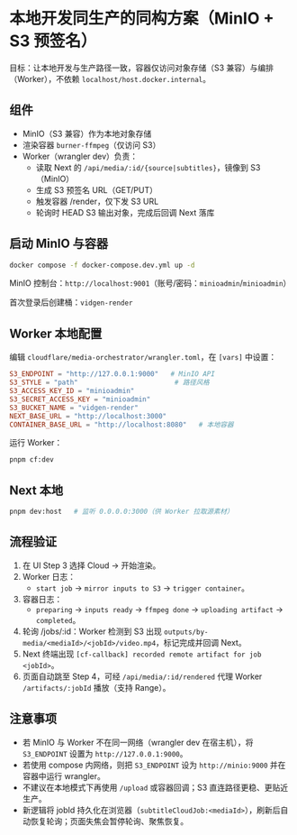 # 本地开发同生产的同构方案（MinIO + S3 预签名）

目标：让本地开发与生产路径一致，容器仅访问对象存储（S3 兼容）与编排（Worker），不依赖 `localhost/host.docker.internal`。

## 组件

- MinIO（S3 兼容）作为本地对象存储
- 渲染容器 `burner-ffmpeg`（仅访问 S3）
- Worker（wrangler dev）负责：
  - 读取 Next 的 `/api/media/:id/{source|subtitles}`，镜像到 S3（MinIO）
  - 生成 S3 预签名 URL（GET/PUT）
  - 触发容器 /render，仅下发 S3 URL
  - 轮询时 HEAD S3 输出对象，完成后回调 Next 落库

## 启动 MinIO 与容器

```bash
docker compose -f docker-compose.dev.yml up -d
```

MinIO 控制台：`http://localhost:9001`（账号/密码：`minioadmin`/`minioadmin`）

首次登录后创建桶：`vidgen-render`

## Worker 本地配置

编辑 `cloudflare/media-orchestrator/wrangler.toml`，在 `[vars]` 中设置：

```toml
S3_ENDPOINT = "http://127.0.0.1:9000"   # MinIO API
S3_STYLE = "path"                        # 路径风格
S3_ACCESS_KEY_ID = "minioadmin"
S3_SECRET_ACCESS_KEY = "minioadmin"
S3_BUCKET_NAME = "vidgen-render"
NEXT_BASE_URL = "http://localhost:3000"
CONTAINER_BASE_URL = "http://localhost:8080"   # 本地容器
```

运行 Worker：

```bash
pnpm cf:dev
```

## Next 本地

```bash
pnpm dev:host   # 监听 0.0.0.0:3000（供 Worker 拉取源素材）
```

## 流程验证

1) 在 UI Step 3 选择 Cloud → 开始渲染。
2) Worker 日志：
   - `start job` → `mirror inputs to S3` → `trigger container`。
3) 容器日志：
   - `preparing` → `inputs ready` → `ffmpeg done` → `uploading artifact` → `completed`。
4) 轮询 /jobs/:id：Worker 检测到 S3 出现 `outputs/by-media/<mediaId>/<jobId>/video.mp4`，标记完成并回调 Next。
5) Next 终端出现 `[cf-callback] recorded remote artifact for job <jobId>`。
6) 页面自动跳至 Step 4，可经 `/api/media/:id/rendered` 代理 Worker `/artifacts/:jobId` 播放（支持 Range）。

## 注意事项

- 若 MinIO 与 Worker 不在同一网络（wrangler dev 在宿主机），将 `S3_ENDPOINT` 设置为 `http://127.0.0.1:9000`。
- 若使用 compose 内网络，则把 `S3_ENDPOINT` 设为 `http://minio:9000` 并在容器中运行 wrangler。
- 不建议在本地模式下再使用 `/upload` 或容器回调；S3 直连路径更稳、更贴近生产。
 - 新逻辑将 jobId 持久化在浏览器（`subtitleCloudJob:<mediaId>`），刷新后自动恢复轮询；页面失焦会暂停轮询、聚焦恢复。

